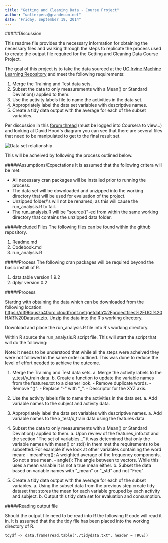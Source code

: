 ```yaml
---
title: "Getting and Cleaning Data - Course Project"
author: "walterpera@grandecom.net"
date: "Friday, September 19, 2014"
---
```


#####Discussion

This readme file provides the necessary information for obtaining the necessary files and walking through the steps to replicate the process used to create the output file required for the Getting and Cleaning Data Course Project.

The goal of this project is to take the data sourced at the [UC Irvine Machine Learning Repository](http://archive.ics.uci.edu/ml/index.html) and meet the following requirements:

1. Merge the Training and Test data sets.
2. Subset the data to only measurements with a Mean() or Standard Deviation() applied to them.
3. Use the activity labels file to name the activities in the data set.
4. Appropriately label the data set variables with descriptive names.
5. Create a tidy data output with the average for each of the subset variables.

Per discussion in this [forum thread](https://class.coursera.org/getdata-007/forum/thread?thread_id=49#comment-570) (must be logged into Coursera to view...) and looking at David Hood's diagram you can see that there are several files that need to be manipulated to get to the final result set. 

![](https://coursera-forum-screenshots.s3.amazonaws.com/ab/a2776024af11e4a69d5576f8bc8459/Slide2.png "Data set relationship")

This will be acheived by following the process outlined below.

#####Assumptions/Expectations
It is assumed that the following critera will be met:

* All necessary cran packages will be installed prior to running the process.
* The data set will be downloaded and unzipped into the working directory that will be used for evaluation of the project.
* Unzipped folder/'s will not be renamed; as this will cause the run_analysis.R to fail.
* The run_analysis.R will be "source()"-ed from within the same working directory that contains the unzipped data folder.

#####Included Files
The following files can be found within the github repository.

1. Readme.md
2. Codebook.md
3. run_analysis.R

#####Process
The following cran packages will be required beyond the basic install of R.

1. data.table version 1.9.2
2. dplyr version 0.2

#####Process

Starting with obtaining the data which can be downloaded from the following location: https://d396qusza40orc.cloudfront.net/getdata%2Fprojectfiles%2FUCI%20HAR%20Dataset.zip. Unzip the data into the R's working directory.

Download and place the run_analysis.R file into R's working directory.

Within R source the run_analysis.R script file.  This will start the script that will do the following: 

Note: it needs to be understood that while all the steps were acheived they were not followed in the same order outlined.  This was done to reduce the level of effort needed to achieve the outcome.

1. Merge the Training and Test data sets.
     a. Merge the activity labels to the y_test/y_train data.
     b. Create a function to update the variable names from the features.txt to a cleaner look.
          - Remove duplicate words.
          - Remove "()".
          - Replace "-" with "_".
          - Descriptor for the XYZ axis.


2. Use the activity labels file to name the activities in the data set.
     a. Add variable names to the subject and activity data.


3. Appropriately label the data set variables with descriptive names.
     a. Add variable names to the x_test/x_train data using the features data.


4. Subset the data to only measurements with a Mean() or Standard Deviation() applied to them.
     a. Upon review of the features_info.txt and the section "The set of variables..." it was determined that only the variable names with mean() or std() in them met the requirements to be subsetted. For example if we look at other variables containing the word mean:
          - meanFreq(): A weighted average of the frequency components. So not a true mean.
          - angle(): The angle between to vectors. While this uses a mean variable it is not a true mean either.
     b. Subset the data based on variable names with "_mean" or "_std" and not "Freq"


5. Create a tidy data output with the average for each of the subset variables.
     a. Using the subset data from the previous step create tidy dataset that stores the mean for each variable grouped by each activity and subject.
     b. Output this tidy data set for evaluation and consumption.

#####Reading output file

Should the output file need to be read into R the following R code will read it in. It is assumed that the the tidy file has been placed into the working directory of R.

```{r}
tdydf <- data.frame(read.table("./tidydata.txt", header = TRUE))
```


 
                                      
